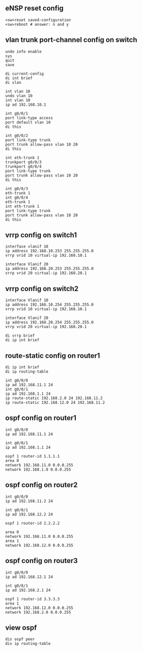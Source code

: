 ## eNSP reset config
```
<sw>reset saved-configuration
<sw>reboot # answer: n and y
```
## vlan trunk port-channel config on switch
```
undo info enable
sys
quit
save

di current-config
di int brief
di vlan

int vlan 10
undo vlan 10
int vlan 10
ip ad 192.168.10.1

int g0/0/1
port link-type access
port default vlan 10
di this

int g0/0/2
port link-type trunk
port trunk allow-pass vlan 10 20
di this

int eth-trunk 1
trunkport g0/0/3
trunkport g0/0/4
port link-type trunk
port trunk allow-pass vlan 10 20
di this

int g0/0/3
eth-trunk 1
int g0/0/4
eth-trunk 1
int eth-trunk 1
port link-type trunk
port trunk allow-pass vlan 10 20
di this
```
## vrrp config on switch1
```
interface vlanif 10
ip address 192.168.10.253 255.255.255.0
vrrp vrid 10 virtual-ip 192.168.10.1

interface Vlanif 20
ip address 192.168.20.253 255.255.255.0
vrrp vrid 20 virtual-ip 192.168.20.1
```
## vrrp config on switch2
```
interface Vlanif 10
ip address 192.168.10.254 255.255.255.0
vrrp vrid 10 virtual-ip 192.168.10.1

interface Vlanif 20
ip address 192.168.20.254 255.255.255.0
vrrp vrid 20 virtual-ip 192.168.20.1

di vrrp brief
di ip int brief
```
## route-static config on router1
```
di ip int brief
di ip routing-table

int g0/0/0
ip ad 192.168.11.1 24
int g0/0/1
ip ad 192.168.1.1 24
ip route-static 192.168.2.0 24 192.168.11.2
ip route-static 192.168.12.0 24 192.168.11.2
```
## ospf config on router1
```
int g0/0/0
ip ad 192.168.11.1 24

int g0/0/1
ip ad 192.168.1.1 24

ospf 1 router-id 1.1.1.1
area 0
network 192.168.11.0 0.0.0.255
network 192.168.1.0 0.0.0.255
```
## ospf config on router2
```
int g0/0/0
ip ad 192.168.11.2 24

int g0/0/1
ip ad 192.168.12.2 24

ospf 1 router-id 2.2.2.2

area 0
network 192.168.11.0 0.0.0.255
area 1
network 192.168.12.0 0.0.0.255
```
## ospf config on router3
```
int g0/0/0
ip ad 192.168.12.1 24

int g0/0/1
ip ad 192.168.2.1 24

ospf 1 router-id 3.3.3.3
area 1
network 192.168.12.0 0.0.0.255
network 192.168.2.0 0.0.0.255
```
## view ospf
```
dis ospf peer 
dis ip routing-table
```
